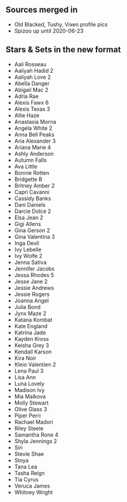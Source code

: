 ## Sources merged in
* Old Blacked, Tushy, Vixen profile pics
* Spizoo up until 2020-06-23

## Stars & Sets in the new format
* Aali Rosseau
* Aaliyah Hadid 2
* Aaliyah Love 2
* Abella Danger
* Abigail Mac 2
* Adria Rae
* Alexis Fawx 6
* Alexis Texas 3
* Allie Haze
* Anastasia Morna
* Angela White 2
* Anna Bell Peaks
* Aria Alexander 3
* Ariana Marie 4
* Ashly Anderson
* Autumn Falls
* Ava Little
* Bonnie Rotten
* Bridgette B
* Britney Amber 2 
* Capri Cavanni
* Cassidy Banks
* Dani Daniels
* Darcie Dolce 2
* Elsa Jean 2
* Gigi Allens
* Gina Gerson 2
* Gina Valentina 3
* Inga Devil
* Ivy Lebelle
* Ivy Wolfe 2
* Jenna Sativa
* Jennifer Jacobs
* Jessa Rhodes 5
* Jesse Jane 2
* Jessie Andrews
* Jessie Rogers
* Joanna Angel
* Julia Bond
* Jynx Maze 2
* Katana Kombat
* Kate England
* Katrina Jade
* Kayden Kross
* Keisha Grey 3
* Kendall Karson
* Kira Noir
* Kleio Valentien 2
* Lena Paul 3
* Lisa Ann
* Luna Lovely
* Madison Ivy
* Mia Malkova
* Molly Stewart
* Olive Glass 3
* Piper Perri
* Rachael Madori
* Riley Steele
* Samantha Rone 4
* Shyla Jennings 2
* Siri
* Stevie Shae
* Stoya
* Tana Lea
* Tasha Reign
* Tia Cyrus
* Veruca James
* Whitney Wright
